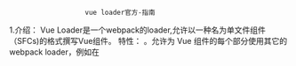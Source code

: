                        vue loader官方-指南
1.介绍：
	Vue Loader是一个webpack的loader,允许以一种名为单文件组件（SFCs)的格式撰写Vue组件。
	特性：
	。允许为 Vue 组件的每个部分使用其它的 webpack loader，例如在 <style> 的部分使用 Sass 和在 <template> 的部分使用 Pug；
	。允许在一个 .vue 文件中使用自定义块，并对其运用自定义的 loader 链；
	。使用 webpack loader 将 <style> 和 <template> 中引用的资源当作模块依赖来处理；
	。...
    ###
	运行单个的.vue文件，需要用到快速原型开发
	使用vue serve, vue build
	cnpm install -g @vue/cli-service-global;
	vue serve first.vue;
	vue build first.vue;
	###

2.起步：
	2.1.Vue CLI
	 如果不想手动设置webpack，使用Vue CLI 直接创建一个项目的脚手架。通过 Vue CLI 创建的项目会针对多数常见的开发需求进行预先配置，做到开箱即用。
	2.2.手动配置
	 安装：npm install -D vue-loader vue-template-compiler
	 webpack配置：...
	 

